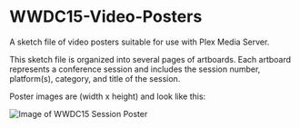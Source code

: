 # WWDC15-Video-Posters
A sketch file of video posters suitable for use with Plex Media Server.

This sketch file is organized into several pages of artboards. Each
artboard represents a conference session and includes the session number,
platform(s), category, and title of the session.

Poster images are (width x height) and look like this:

![Image of WWDC15 Session Poster](http://bringo.github.io/images/Session%20408.png)


